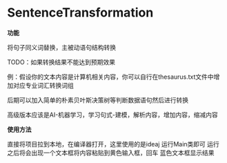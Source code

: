 # SentenceTransformation

**功能**

将句子同义词替换，主被动语句结构转换

TODO：如果转换结果不能达到预期效果

例：假设你的文本内容是计算机相关内容，你可以自行在thesaurus.txt文件中增加对应专业词汇转换词组

后期可以加入简单的朴素贝叶斯决策树等判断数据语句然后进行转换

高级版本应该是AI-机器学习，学习句式-建模，解析内容，增加内容，缩减内容

**使用方法**

直接将项目拉到本地，在编译器打开，这里使用的是ideaj
运行Main类即可
运行之后将会出现一个文本框将内容粘贴到黄色输入框，回车
蓝色文本框显示结果

